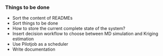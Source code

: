 ### Things to be done
* Sort the content of READMEs
* Sort things to be done
* How to store the current complete state of the system?
* Insert decision workflow to choose between MD simulation and Kriging estimation
* Use Pilotjob as a scheduler
* Write documentation
